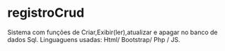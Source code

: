 # registroCrud
Sistema com funções de Criar,Exibir(ler),atualizar e apagar no banco de dados Sql. Linguaguens usadas: Html/ Bootstrap/ Php / JS.
